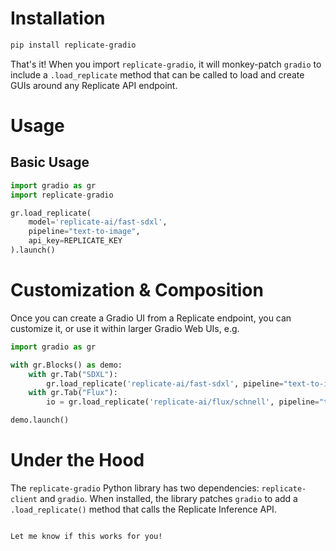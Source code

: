 # Installation

```bash
pip install replicate-gradio
```

That's it! When you import `replicate-gradio`, it will monkey-patch `gradio` to include a `.load_replicate` method that can be called to load and create GUIs around any Replicate API endpoint.

# Usage

## Basic Usage

```python
import gradio as gr
import replicate-gradio

gr.load_replicate(
    model='replicate-ai/fast-sdxl',
    pipeline="text-to-image",
    api_key=REPLICATE_KEY
).launch()
```

# Customization & Composition

Once you can create a Gradio UI from a Replicate endpoint, you can customize it, or use it within larger Gradio Web UIs, e.g.

```python
import gradio as gr

with gr.Blocks() as demo:
    with gr.Tab("SDXL"):
        gr.load_replicate('replicate-ai/fast-sdxl', pipeline="text-to-image", inputs=gr.Textbox(lines=4))
    with gr.Tab("Flux"):
        io = gr.load_replicate('replicate-ai/flux/schnell', pipeline="text-to-image")

demo.launch()
```

# Under the Hood

The `replicate-gradio` Python library has two dependencies: `replicate-client` and `gradio`. When installed, the library patches `gradio` to add a `.load_replicate()` method that calls the Replicate Inference API.
```

Let me know if this works for you!
